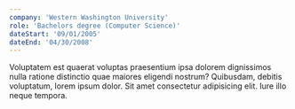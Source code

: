 ```yaml
---
company: 'Western Washington University'
role: 'Bachelors degree (Computer Science)'
dateStart: '09/01/2005'
dateEnd: '04/30/2008'
---
```


Voluptatem est quaerat voluptas praesentium ipsa dolorem dignissimos nulla ratione distinctio quae maiores eligendi nostrum? Quibusdam, debitis voluptatum, lorem ipsum dolor. Sit amet consectetur adipisicing elit. Iure illo neque tempora.
